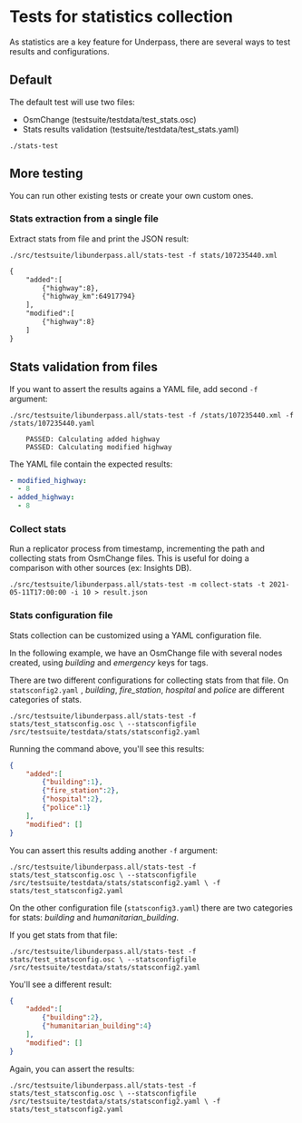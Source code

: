 # Tests for statistics collection

As statistics are a key feature for Underpass, there are several ways to test
results and configurations.

## Default

The default test will use two files:

* OsmChange (testsuite/testdata/test_stats.osc)
* Stats results validation (testsuite/testdata/test_stats.yaml)

`./stats-test`

## More testing

You can run other existing tests or create your own custom ones.

### Stats extraction from a single file

Extract stats from file and print the JSON result:

`./src/testsuite/libunderpass.all/stats-test -f stats/107235440.xml`

```xml
{
    "added":[
        {"highway":8},
        {"highway_km":64917794}
    ],
    "modified":[
        {"highway":8}
    ]
}
```

## Stats validation from files

If you want to assert the results agains a YAML file, add second `-f` argument: 

`./src/testsuite/libunderpass.all/stats-test -f /stats/107235440.xml -f /stats/107235440.yaml`

```
    PASSED: Calculating added highway
    PASSED: Calculating modified highway
```

The YAML file contain the expected results:

```yaml
- modified_highway:
  - 8
- added_highway:
  - 8
```

### Collect stats

Run a replicator process from timestamp, incrementing the path and collecting stats from
OsmChange files. This is useful for doing a comparison with other sources (ex: Insights DB).

`./src/testsuite/libunderpass.all/stats-test -m collect-stats -t 2021-05-11T17:00:00 -i 10 > result.json`

### Stats configuration file

Stats collection can be customized using a YAML configuration file.

In the following example, we have an OsmChange file with several nodes created, using
_building_ and _emergency_ keys for tags.

There are two different configurations for collecting stats from that file.
On `statsconfig2.yaml` , _building_, _fire_station_, _hospital_ and _police_
are different categories of stats.

`./src/testsuite/libunderpass.all/stats-test -f stats/test_statsconfig.osc \
    --statsconfigfile /src/testsuite/testdata/stats/statsconfig2.yaml`

Running the command above, you'll see this results:

```json
{
    "added":[
        {"building":1},
        {"fire_station":2},
        {"hospital":2},
        {"police":1}
    ],
    "modified": []
}
```

You can assert this results adding another `-f` argument:

`./src/testsuite/libunderpass.all/stats-test -f stats/test_statsconfig.osc \
    --statsconfigfile /src/testsuite/testdata/stats/statsconfig2.yaml \
    -f stats/test_statsconfig2.yaml`

On the other configuration file (`statsconfig3.yaml`) there are two categories for stats: _building_ and _humanitarian_building_.

If you get stats from that file:

`./src/testsuite/libunderpass.all/stats-test -f stats/test_statsconfig.osc \
    --statsconfigfile /src/testsuite/testdata/stats/statsconfig2.yaml`

You'll see a different result:

```json
{
    "added":[
        {"building":2},
        {"humanitarian_building":4}
    ],
    "modified": []
}
```

Again, you can assert the results:

`./src/testsuite/libunderpass.all/stats-test -f stats/test_statsconfig.osc \
    --statsconfigfile /src/testsuite/testdata/stats/statsconfig2.yaml \
    -f stats/test_statsconfig2.yaml`
